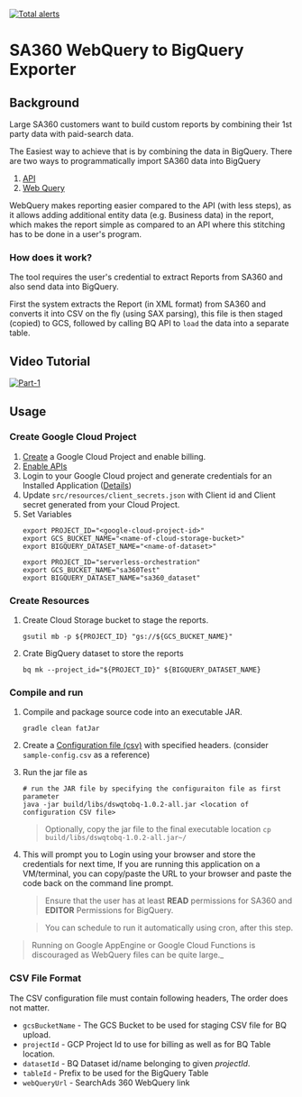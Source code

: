 [![Total alerts](https://img.shields.io/lgtm/alerts/g/google/sa360-webquery-bigquery.svg?logo=lgtm&logoWidth=18)](https://lgtm.com/projects/g/google/sa360-webquery-bigquery/alerts/)

# SA360 WebQuery to BigQuery Exporter

## Background
Large SA360 customers want to build custom reports by combining their 1st party data with paid-search data.

The Easiest way to achieve that is by combining the data in BigQuery.
There are two ways to programmatically import SA360 data into BigQuery
1. [API](https://developers.google.com/search-ads/v2/how-tos/reporting)
2. [Web Query](https://support.google.com/searchads/answer/2870738?hl=en)

WebQuery makes reporting easier compared to the API (with less steps), as it allows adding additional entity data (e.g. Business data) in the report, which makes the report simple as compared to an API where this stitching has to be done in a user's program.

### How does it work?
The tool requires the user's credential to extract Reports from SA360 and also send data into BigQuery.

First the system extracts the Report (in XML format) from SA360 and converts it into CSV on the fly (using SAX parsing), this file is then staged (copied) to GCS, followed by calling BQ API to `load` the data into a separate table.

## Video Tutorial
 [![Part-1](https://img.youtube.com/vi/xEMe5CRy6BQ/0.jpg)](https://www.youtube.com/watch?v=xEMe5CRy6BQ)

## Usage

### Create Google Cloud Project
1.  [Create]() a Google Cloud Project and enable billing.
1.  [Enable APIs](https://console.cloud.google.com/flows/enableapi?apiid=doubleclicksearch,bigquery.googleapis.com,storage.googleapis.com)
1.  Login to your Google Cloud project and generate credentials for an Installed Application ([Details](https://developers.google.com/identity/protocols/OAuth2#installed))     
1.  Update `src/resources/client_secrets.json` with Client id and Client secret generated from your Cloud Project.
1.  Set Variables
    ```shell
    export PROJECT_ID="<google-cloud-project-id>"
    export GCS_BUCKET_NAME="<name-of-cloud-storage-bucket>"
    export BIGQUERY_DATASET_NAME="<name-of-dataset>"
    
    export PROJECT_ID="serverless-orchestration"
    export GCS_BUCKET_NAME="sa360Test"
    export BIGQUERY_DATASET_NAME="sa360_dataset"  
    ```

### Create Resources
1.  Create Cloud Storage bucket to stage the reports.
      ```shell      
      gsutil mb -p ${PROJECT_ID} "gs://${GCS_BUCKET_NAME}" 
      ```

1.  Crate BigQuery dataset to store the reports
    ```shell
    bq mk --project_id="${PROJECT_ID}" ${BIGQUERY_DATASET_NAME}
    ```

### Compile and run
1.  Compile and package source code into an executable JAR. 
    ```shell
    gradle clean fatJar
    ```

1.  Create a [Configuration file (csv)](#csv-file-format) with specified headers. (consider `sample-config.csv` as a reference)

1.  Run the jar file as
    ```shell
    # run the JAR file by specifying the configuraiton file as first parameter
    java -jar build/libs/dswqtobq-1.0.2-all.jar <location of configuration CSV file>
    ```
    >  Optionally, copy the jar file to the final executable location `cp build/libs/dswqtobq-1.0.2-all.jar~/`

1.  This will prompt you to Login using your browser and store the credentials for next time, 
  If you are running this application on a VM/terminal, you can copy/paste the URL to your browser and paste the code back on the command line prompt.

    > Ensure that the user has at least **READ** permissions for SA360 and **EDITOR** Permissions for BigQuery.
    
    > You can schedule to run it automatically using cron, after this step.
    
> Running on Google AppEngine or Google Cloud Functions is discouraged as WebQuery files can be quite large._

### CSV File Format
The CSV configuration file must contain following headers, The order does not matter.
*  `gcsBucketName` - The GCS Bucket to be used for staging CSV file for BQ upload.
*  `projectId` - GCP Project Id to use for billing as well as for BQ Table location.
*  `datasetId` - BQ Dataset id/name belonging to given _projectId_.
*  `tableId` - Prefix to be used for the BigQuery Table
*  `webQueryUrl` - SearchAds 360 WebQuery link
